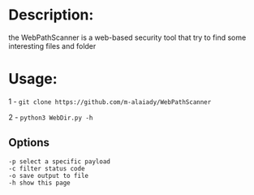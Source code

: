 # Description:
  the WebPathScanner is a web-based security tool that try to find some interesting files and folder
  
# Usage:
  1 - ``` git clone https://github.com/m-alaiady/WebPathScanner ```
  
  2 - ``` python3 WebDir.py -h ```
  
  ## Options
  ```
  -p select a specific payload
  -c filter status code
  -o save output to file
  -h show this page
  ```


